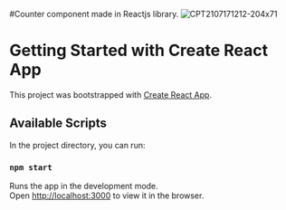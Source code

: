 #Counter component made in Reactjs library.
![CPT2107171212-204x71](https://user-images.githubusercontent.com/28622828/126028603-b1c9decf-c32b-4456-bb67-c920ec8012a0.gif)

# Getting Started with Create React App

This project was bootstrapped with [Create React App](https://github.com/facebook/create-react-app).

## Available Scripts

In the project directory, you can run:

### `npm start`

Runs the app in the development mode.\
Open [http://localhost:3000](http://localhost:3000) to view it in the browser.

